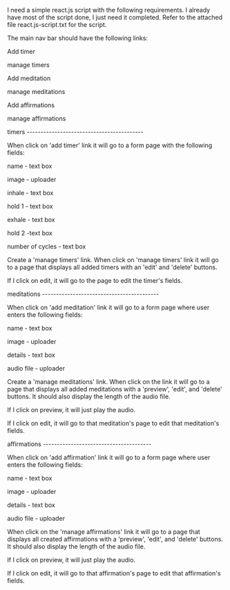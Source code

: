I need a simple react.js script with the following requirements. I already have most of the script done, I just need it completed. Refer to the attached file react.js-script.txt for the script.

The main nav bar should have the following links:

Add timer

manage timers

Add meditation

manage meditations

Add affirmations

manage affirmations


timers ------------------------------------------

When click on 'add timer' link it will go to a form page with the following fields:

name - text box

image - uploader

inhale - text box

hold 1 - text box

exhale - text box

hold 2 -text box

number of cycles - text box

Create a 'manage timers' link. When click on 'manage timers' link it will go to a page that displays all added timers with an 'edit' and 'delete' buttons.

If I click on edit, it will go to the page to edit the timer's fields.


meditations ------------------------------------------

When click on 'add meditation' link it will go to a form page where user enters the following fields:

name - text box

image - uploader

details - text box

audio file - uploader

Create a 'manage meditations' link. When click on the link it will go to a page that displays all added meditations with a 'preview', 'edit', and 'delete' buttons. It should also display the length of the audio file.

If I click on preview, it will just play the audio.

If I click on edit, it will go to that meditation's page to edit that meditation's fields.


affirmations ---------------------------------------

When click on 'add affirmation' link it will go to a form page where user enters the following fields:

name - text box

image - uploader

details - text box

audio file - uploader

When click on the 'manage affirmations' link it will go to a page that displays all created affirmations with a 'preview', 'edit', and 'delete' buttons. It should also display the length of the audio file.

If I click on preview, it will just play the audio.

If I click on edit, it will go to that affirmation's page to edit that affirmation's fields.
